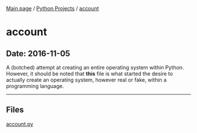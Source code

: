 [Main page](/) / [Python Projects](/python) / [account](/python/2016-11-05_account)

# account

## Date: 2016-11-05

A (botched) attempt at creating an entire operating system within Python.
However, it should be noted that **this** file is what started the desire to actually create an operating system, however real or fake, within a programming language.

-----

## Files

[account.py](account.py)